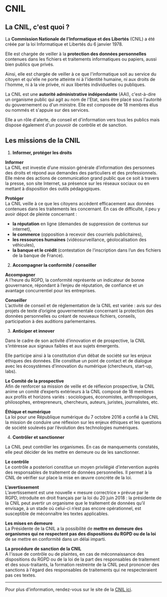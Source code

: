 # CNIL

## La CNIL, c'est quoi ?

La **Commission Nationale de l'Informatique et des Libertés** (CNIL) a été créée par la loi Informatique et Libertés du 6 janvier 1978.  

Elle est chargée de veiller à la **protection des données personnelles** contenues dans les fichiers et traitements informatiques ou papiers, aussi bien publics que privés.  

Ainsi, elle est chargée de veiller à ce que l'informatique soit au service du citoyen et qu'elle ne porte atteinte ni à l'identité humaine, ni aux droits de l'homme, ni à la vie privée, ni aux libertés individuelles ou publiques.  

La CNIL est une **autorité administrative indépendante** (AAI), c'est-à-dire un organisme public qui agit au nom de l'Etat, sans être placé sous l'autorité du gouvernement ou d'un ministre. Elle est composée de 18 membres élus ou nommés et s'appuie sur des services.  

Elle a un rôle d'alerte, de conseil et d'information vers tous les publics mais dispose également d'un pouvoir de contrôle et de sanction.


## Les missions de la CNIL

1. **Informer, protéger les droits**

**Informer**  
La CNIL est investie d’une mission générale d’information des personnes des droits et répond aux demandes des particuliers et des professionnels. Elle mène des actions de communication grand public que ce soit à travers la presse, son site Internet, sa présence sur les réseaux sociaux ou en mettant à disposition des outils pédagogiques.

**Protéger**  
La CNIL veille à ce que les citoyens accèdent efficacement aux données contenues dans les traitements les concernant. En cas de difficulté, il peu y avoir dépot de pleinte concernant :
* **la réputation** en ligne (demandes de suppression de contenus sur internet),
* **le commerce** (opposition à recevoir des courriels publicitaires),
* **les ressources humaines** (vidéosurveillance, géolocalisation des véhicules),
* **la banque et le crédit** (contestation de l’inscription dans l’un des fichiers de la banque de France).

2. **Accompagner la conformité / conseiller**  

**Accompagner**  
A l’heure du RGPD, la conformité représente un indicateur de bonne gouvernance, répondant à l’enjeu de réputation, de confiance et un avantage concurrentiel pour les entreprises.

**Conseiller**  
L’activité de conseil et de réglementation de la CNIL est variée : avis sur des projets de texte d’origine gouvernementale concernant la protection des données personnelles ou créant de nouveaux fichiers, conseils, participation à des auditions parlementaires. 

3. **Anticiper et innover**

Dans le cadre de son activité d’innovation et de prospective, la CNIL s’intéresse aux signaux faibles et aux sujets émergents.

Elle participe ainsi à la constitution d’un débat de société sur les enjeux éthiques des données. Elle constitue un point de contact et de dialogue avec les écosystèmes d’innovation du numérique (chercheurs, start-up, labs).

**Le Comité de la prospective**  
Afin de renforcer sa mission de veille et de réflexion prospective, la CNIL anime un comité d’experts extérieurs à la CNIL composé de 18 membres aux profils et horizons variés : sociologues, économistes, anthropologues, philosophes, entrepreneurs, chercheurs, auteurs, juristes, journalistes, etc.

**Éthique et numérique**  
La loi pour une République numérique du 7 octobre 2016 a confié à la CNIL la mission de conduire une réflexion sur les enjeux éthiques et les questions de société soulevés par l’évolution des technologies numériques.

4. **Contrôler et sanctionner**

La CNIL peut contrôler les organismes. En cas de manquements constatés, elle peut décider de les mettre en demeure ou de les sanctionner.

**Le contrôle**  
Le contrôle a posteriori constitue un moyen privilégié d’intervention auprès des responsables de traitement de données personnelles. Il permet à la CNIL de vérifier sur place la mise en œuvre concrète de la loi.

**L’avertissement**  
L’avertissement est une nouvelle « mesure correctrice » prévue par le RGPD, introduite en droit français par la loi du 20 juin 2018 : la présidente de la CNIL peut avertir un organisme que le traitement de données qu’il envisage, à un stade où celui-ci n’est pas encore opérationnel, est susceptible de méconnaître les textes applicables.

**Les mises en demeure**  
La Présidente de la CNIL a la possibilité de **mettre en demeure des organismes qui ne respectent pas des dispositions du RGPD ou de la loi** de se mettre en conformité dans un délai imparti.

**La procédure de sanction de la CNIL**  
A l'issue de contrôle ou de plaintes, en cas de méconnaissance des dispositions du RGPD ou de la loi de la part des responsables de traitement et des sous-traitants, la formation restreinte de la CNIL peut prononcer des sanctions à l'égard des responsables de traitements qui ne respecteraient pas ces textes.

--------------

Pour plus d'information, rendez-vous sur le site de la [CNIL ici](https://www.cnil.fr/fr/les-missions-de-la-cnil "Les missions de la CNIL").